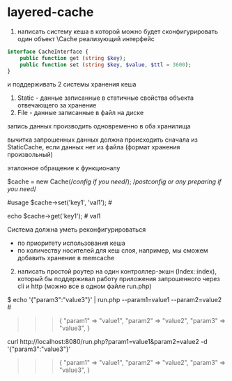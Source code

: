 # layered-cache
1. написать систему кеша в которой можно будет сконфигурировать один объект \Cache
реализующий интерфейс

```php
interface CacheInterface {
    public function get (string $key);
    public function set (string $key, $value, $ttl = 3600);
}
```

и поддерживать 2 системы хранения кеша
1. Static - данные записанные в статичные свойства объекта отвечающего за хранение
2. File - данные записанные в файл на диске

запись данных производить одновременно в оба хранилища

вычитка запрошенных данных должна происходить сначала из StaticCache, 
если данных нет из файла (формат хранения произвольный)

эталонное обращение к функционалу

$cache = new Cache(/*config if you need*/);
/*postconfig or any preparing if you need*/

#usage
$cache->set('key1', 'val1'); #

echo $cache->get('key1'); # val1

Система должна уметь реконфигурироваться 
- по приоритету использования кеша
- по количеству носителей для кеш слоя, например, мы сможем добавить хранение в memcache


2. написать простой роутер на один контроллер-экшн (Index::index), который бы поддерживал работу приложения запрошенного через cli и http (можно все в одном файле run.php)

$ echo '{"param3":"value3"}' |  run.php --param1=value1 --param2=value2 #
>>> {
    "param1" => "value1",
    "param2" => "value2",
    "param3" => "value3",
}

curl http://localhost:8080/run.php?param1=value1&param2=value2 -d '{"param3":"value3"}'
>>> {
    "param1" => "value1",
    "param2" => "value2",
    "param3" => "value3",
}
